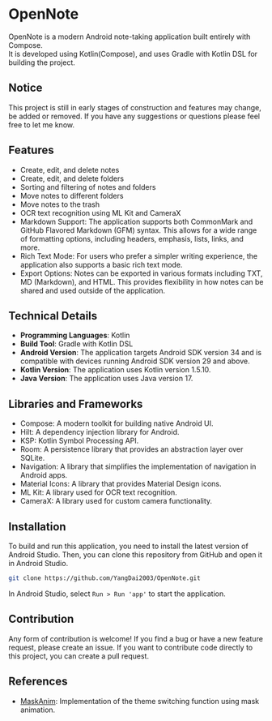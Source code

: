 # OpenNote

OpenNote is a modern Android note-taking application built entirely with Compose.  
It is developed using Kotlin(Compose), and uses Gradle with Kotlin DSL for building the project.

## Notice

This project is still in early stages of construction and features may change, be added or removed. If you have any suggestions or questions please feel free to let me know.

## Features

- Create, edit, and delete notes
- Create, edit, and delete folders
- Sorting and filtering of notes and folders
- Move notes to different folders
- Move notes to the trash
- OCR text recognition using ML Kit and CameraX
- Markdown Support: The application supports both CommonMark and GitHub Flavored Markdown (GFM) syntax. This allows for a wide range of formatting options, including headers, emphasis, lists, links, and more.
- Rich Text Mode: For users who prefer a simpler writing experience, the application also supports a basic rich text mode.
- Export Options: Notes can be exported in various formats including TXT, MD (Markdown), and HTML. This provides flexibility in how notes can be shared and used outside of the application.

## Technical Details

- **Programming Languages**: Kotlin
- **Build Tool**: Gradle with Kotlin DSL
- **Android Version**: The application targets Android SDK version 34 and is compatible with devices running Android SDK version 29 and above.
- **Kotlin Version**: The application uses Kotlin version 1.5.10.
- **Java Version**: The application uses Java version 17.

## Libraries and Frameworks

- Compose: A modern toolkit for building native Android UI.
- Hilt: A dependency injection library for Android.
- KSP: Kotlin Symbol Processing API.
- Room: A persistence library that provides an abstraction layer over SQLite.
- Navigation: A library that simplifies the implementation of navigation in Android apps.
- Material Icons: A library that provides Material Design icons.
- ML Kit: A library used for OCR text recognition.
- CameraX: A library used for custom camera functionality.

## Installation

To build and run this application, you need to install the latest version of Android Studio. Then, you can clone this repository from GitHub and open it in Android Studio.

```bash
git clone https://github.com/YangDai2003/OpenNote.git
```

In Android Studio, select `Run > Run 'app'` to start the application.

## Contribution

Any form of contribution is welcome! If you find a bug or have a new feature request, please create an issue. If you want to contribute code directly to this project, you can create a pull request.

## References

- [MaskAnim](https://github.com/setruth/MaskAnim): Implementation of the theme switching function using mask animation.
